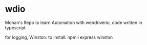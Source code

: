 # wdio
Mohan's Repo to learn Automation with webdriverio, code written in typescript

for logging, Winston: 
  to install: npm i express winston
